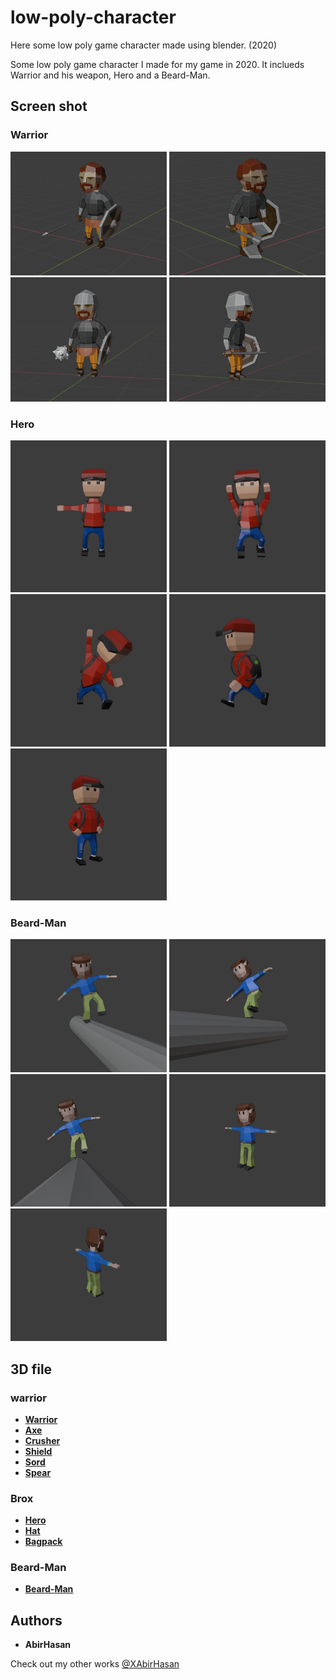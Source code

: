 # low-poly-character
 Here some low poly game character made using blender. (2020)

 Some low poly game character I made for my game in 2020. It inclueds Warrior and his weapon, Hero and a Beard-Man.


## Screen shot

### Warrior
<img src="demo/1.png" alt="warrior" width="250"/>  <img src="demo/2.png" alt="warrior" width="250"/>  
<img src="demo/3.png" alt="warrior" width="250"/>  <img src="demo/4.png" alt="warrior" width="250"/> 


### Hero
<img src="demo/5.png" alt="hero" width="250"/>  <img src="demo/6.png" alt="hero" width="250"/> <br>
<img src="demo/7.png" alt="hero" width="250"/>  <img src="demo/8.png" alt="hero" width="250"/>  <img src="demo/9.png" alt="hero" width="250"/>  

### Beard-Man
<img src="demo/10.png" alt="hero" width="250"/>  <img src="demo/11.png" alt="hero" width="250"/> <br>
<img src="demo/12.png" alt="hero" width="250"/>  <img src="demo/13.png" alt="hero" width="250"/>  <img src="demo/14.png" alt="hero" width="250"/>  


## 3D file

### warrior

* **[Warrior](https://github.com/XAbirHasan/low-poly-character/blob/master/3d-file/warrior/Warrior.fbx)**
* **[Axe](https://github.com/XAbirHasan/low-poly-character/blob/master/3d-file/warrior/axe.fbx)**
* **[Crusher](https://github.com/XAbirHasan/low-poly-character/blob/master/3d-file/warrior/crusher.fbx)**
* **[Shield](https://github.com/XAbirHasan/low-poly-character/blob/master/3d-file/warrior/shield.fbx)**
* **[Sord](https://github.com/XAbirHasan/low-poly-character/blob/master/3d-file/warrior/sord.fbx)**
* **[Spear](https://github.com/XAbirHasan/low-poly-character/blob/master/3d-file/warrior/spear.fbx)**

### Brox
* **[Hero](https://github.com/XAbirHasan/low-poly-character/blob/master/3d-file/brox/hero.fbx)**
* **[Hat](https://github.com/XAbirHasan/low-poly-character/blob/master/3d-file/brox/hat.fbx)**
* **[Bagpack](https://github.com/XAbirHasan/low-poly-character/blob/master/3d-file/brox/bagpack.fbx)**

### Beard-Man
* **[Beard-Man](https://github.com/XAbirHasan/low-poly-character/blob/master/3d-file/beard%20boy.fbx)**


## Authors

* **AbirHasan**

Check out my other works [@XAbirHasan](https://github.com/XAbirHasan)

